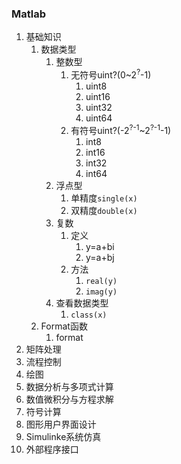 ### Matlab

1. 基础知识
   1. 数据类型
      1. 整数型
         1. 无符号uint?(0~2<sup>?</sup>-1)
            1. uint8
            2. uint16
            3. uint32
            4. uint64
         2. 有符号uint?(-2<sup>?-1</sup>~2<sup>?-1</sup>-1)
            1. int8
            2. int16
            3. int32
            4. int64
      2. 浮点型
         1. 单精度`single(x)`
         2. 双精度`double(x)`
      3. 复数
         1. 定义
            1. y=a+bi
            2. y=a+bj
         2. 方法
            1. `real(y)`
            2. `imag(y)`
      4. 查看数据类型
         1. `class(x)`
   2. Format函数
      1. format 
2. 矩阵处理
3. 流程控制
4. 绘图
5. 数据分析与多项式计算
6. 数值微积分与方程求解
7. 符号计算
8. 图形用户界面设计
9. Simulinke系统仿真
10. 外部程序接口
